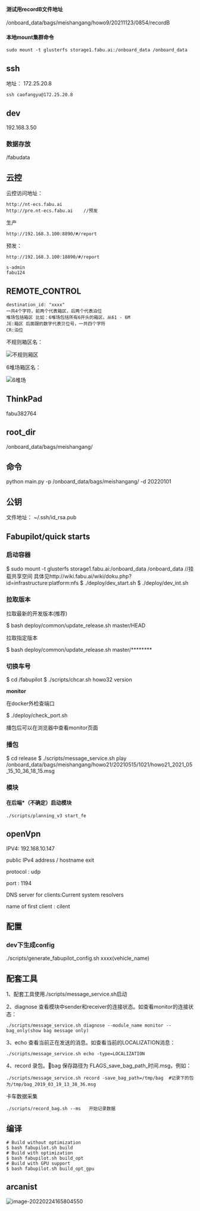 #### 测试用recordB文件地址

/onboard_data/bags/meishangang/howo9/20211123/0854/recordB

#### 本地mount集群命令

```
sudo mount -t glusterfs storage1.fabu.ai:/onboard_data /onboard_data
```

## ssh 

地址： 172.25.20.8

````
ssh caofangyu@172.25.20.8
````

## dev

192.168.3.50	

### 数据存放

/fabudata

## 云控

云控访问地址：

```
http://nt-ecs.fabu.ai
http://pre.nt-ecs.fabu.ai    //预发
```

生产

```
http://192.168.3.100:8890/#/report
```

预发：

```
http://192.168.3.100:18890/#/report
```

```
s-admin
fabu124
```

## REMOTE_CONTROL

```
destination_id: "xxxx"
一共4个字符，前两个代表箱区，后两个代表泊位
堆场包括箱区 比如：6堆场包括所有6开头的箱区，从61 - 6M
JE:箱区 后面跟的数字代表贝位号，一共四个字符
CR:泊位
```

不规则箱区名：

![不规则厢区](/home/caofangyu/me/shared_folders_with_win10/不规则厢区.png)

6堆场箱区名：

![6堆场](/home/caofangyu/me/shared_folders_with_win10/6堆场.png)

## ThinkPad

fabu382764

## root_dir

/onboard_data/bags/meishangang/

## 命令

python main.py -p /onboard_data/bags/meishangang/ -d 20220101

## 公钥

文件地址： ~/.ssh/id_rsa.pub



## Fabupilot/quick starts

### 启动容器

$ sudo mount -t glusterfs storage1.fabu.ai:/onboard_data /onboard_data //挂载共享空间 具体见http://wiki.fabu.ai/wiki/doku.php?id=infrastructure:platform:nfs
$ ./deploy/dev_start.sh 
$ ./deploy/dev_int.sh  

### 拉取版本

拉取最新的开发版本(推荐)

$ bash deploy/common/update_release.sh master/HEAD

拉取指定版本

$ bash deploy/common/update_release.sh master/********

### 切换车号

$ cd /fabupilot
$ ./scripts/chcar.sh howo32 version

__monitor__

在docker外检查端口

$ ./deploy/check_port.sh

播包后可以在浏览器中查看monitor页面

### 播包

$ cd release 
$ ./scripts/message_service.sh play /onboard_data/bags/meishangang/howo21/20210515/1021/howo21_2021_05_15_10_36_18_15.msg





### 模块

#### 在后端*（不确定）启动模块

```
./scripts/planning_v3 start_fe
```



## openVpn

IPV4: 192.168.10.147

public IPv4 address / hostname exit

protocol : udp

port : 1194

DNS server for clients:Current system resolvers

name of first client : cilent 

## 配置

### dev下生成config

./scripts/generate_fabupilot_config.sh xxxx(vehicle_name)

## 配套工具

1、配套工具使用./scripts/message_service.sh启动

2、diagnose 查看模块中sender和receiver的连接状态。如查看monitor的连接状态：

```
./scripts/message_service.sh diagnose --module_name monitor --bag_only(show bag message only)
```

3、echo 查看当前正在发送的消息。如查看当前的LOCALIZATION消息：

```
./scripts/message_service.sh echo -type=LOCALIZATION
```

4、record 录包。bag 保存路径为 FLAGS_save_bag_path_时间.msg，例如：

```
./scripts/message_service.sh record -save_bag_path=/tmp/bag  #记录下的包为/tmp/bag_2019_03_19_13_38_36.msg
```

卡车数据采集

```
./scripts/record_bag.sh --ms   开始记录数据
```

## 编译

```
# Build without optimization
$ bash fabupilot.sh build
# Build with optimization
$ bash fabupilot.sh build_opt
# Build with GPU support
$ bash fabupilot.sh build_opt_gpu
```

## arcanist

![image-20220224165804550](/home/caofangyu/.config/Typora/typora-user-images/image-20220224165804550.png)
